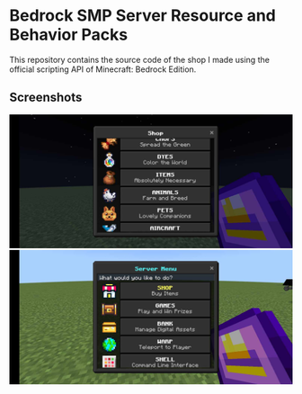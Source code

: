 # Bedrock SMP Server Resource and Behavior Packs

This repository contains the source code of the shop I made using the official scripting API of Minecraft: Bedrock Edition.

## Screenshots

![shop-img1](./shop-img1.jpg)
![shop-img2](./shop-img2.jpg)
